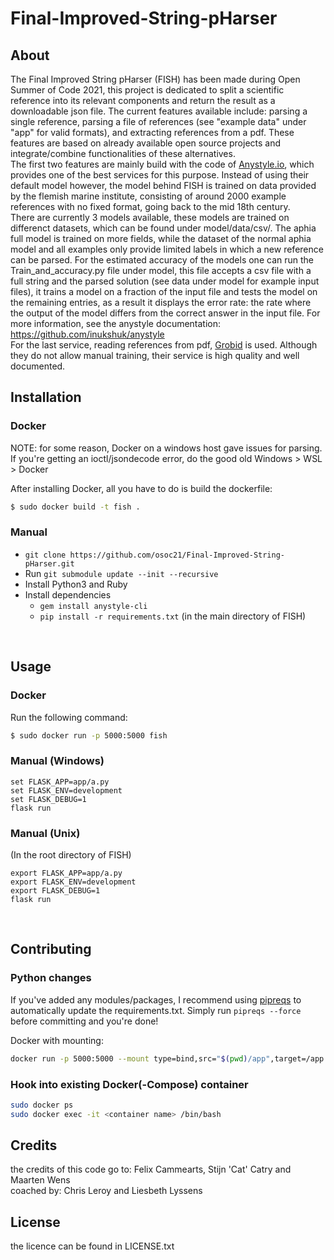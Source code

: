 ﻿# Final-Improved-String-pHarser

## About
The Final Improved String pHarser (FISH) has been made during Open Summer of Code 2021, this project is dedicated to split a scientific reference into its relevant components and return the result as a downloadable json file.
The current features available include: parsing a single reference, parsing a file of references (see "example data" under "app" for valid formats), and extracting references from a pdf.
These features are based on already available open source projects and integrate/combine functionalities of these alternatives.   
The first two features are mainly build with the code of [Anystyle.io](https://anystyle.io/), which provides one of the best services for this purpose.
Instead of using their default model however, the model behind FISH is trained on data provided by the flemish marine institute, consisting of around 2000 example
references with no fixed format, going back to the mid 18th century.   
There are currently 3 models available, these models are trained on differenct datasets, which can be found under model/data/csv/.
The aphia full model is trained on more fields, while the dataset of the normal aphia model and all examples only provide limited labels in which a new reference can be parsed.
For the estimated accuracy of the models one can run the Train_and_accuracy.py file under model, this file accepts a csv file with a full string and the parsed solution (see data under model for example input files),
it trains a model on a fraction of the input file and tests the model on the remaining entries, as a result it displays the error rate: the rate where the output of the model differs from the correct answer in the input file.
For more information, see the anystyle documentation: https://github.com/inukshuk/anystyle     
For the last service, reading references from pdf, [Grobid](https://grobid.readthedocs.io/en/latest/) is used. 
Although they do not allow manual training, their service is high quality and well documented.

## Installation

### Docker
NOTE: for some reason, Docker on a windows host gave issues for parsing. If you're getting an ioctl/jsondecode error, do the good old Windows > WSL > Docker

After installing Docker, all you have to do is build the dockerfile:
```bash
$ sudo docker build -t fish .
```

### Manual
- `git clone https://github.com/osoc21/Final-Improved-String-pHarser.git`
- Run `git submodule update --init --recursive`
- Install Python3 and Ruby
- Install dependencies
    - `gem install anystyle-cli`
    - `pip install -r requirements.txt` (in the main directory of FISH)

<br>

## Usage

### Docker
Run the following command:
```bash
$ sudo docker run -p 5000:5000 fish
```

### Manual (Windows)
```
set FLASK_APP=app/a.py
set FLASK_ENV=development
set FLASK_DEBUG=1
flask run
```

### Manual (Unix)
(In the root directory of FISH)
```
export FLASK_APP=app/a.py
export FLASK_ENV=development
export FLASK_DEBUG=1
flask run
```

<br>

## Contributing
### Python changes
If you've added any modules/packages, I recommend using [pipreqs](https://pypi.org/project/pipreqs/) to automatically update the requirements.txt. Simply run `pipreqs --force` before committing and you're done!

Docker with mounting:
```bash
docker run -p 5000:5000 --mount type=bind,src="$(pwd)/app",target=/app --mount type=bind,src="$(pwd)/model",target=/app/model --mount type=bind,src="$(pwd)/temp",target=/app/temp fish 
```

### Hook into existing Docker(-Compose) container

```bash
sudo docker ps
sudo docker exec -it <container name> /bin/bash 
```

## Credits
the credits of this code go to:
Felix Cammearts, Stijn 'Cat' Catry and Maarten Wens   
coached by: Chris Leroy and Liesbeth Lyssens

## License
the licence can be found in LICENSE.txt